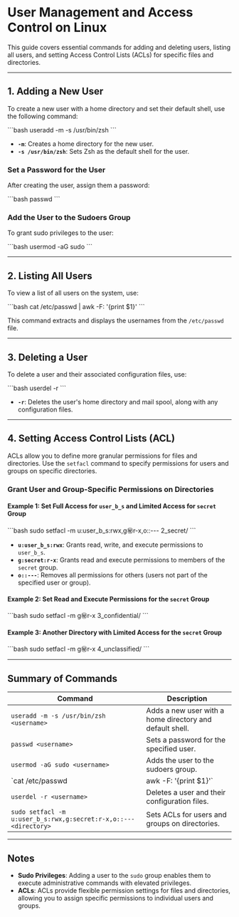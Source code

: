 # User Management and Access Control on Linux

This guide covers essential commands for adding and deleting users, listing all users, and setting Access Control Lists (ACLs) for specific files and directories.

---

## 1. Adding a New User

To create a new user with a home directory and set their default shell, use the following command:

\`\`\`bash
useradd -m -s /usr/bin/zsh <username>
\`\`\`

- **`-m`**: Creates a home directory for the new user.
- **`-s /usr/bin/zsh`**: Sets Zsh as the default shell for the user.

### Set a Password for the User

After creating the user, assign them a password:

\`\`\`bash
passwd <username>
\`\`\`

### Add the User to the Sudoers Group

To grant sudo privileges to the user:

\`\`\`bash
usermod -aG sudo <username>
\`\`\`

---

## 2. Listing All Users

To view a list of all users on the system, use:

\`\`\`bash
cat /etc/passwd | awk -F: '{print $1}'
\`\`\`

This command extracts and displays the usernames from the `/etc/passwd` file.

---

## 3. Deleting a User

To delete a user and their associated configuration files, use:

\`\`\`bash
userdel -r <username>
\`\`\`

- **`-r`**: Deletes the user's home directory and mail spool, along with any configuration files.

---

## 4. Setting Access Control Lists (ACL)

ACLs allow you to define more granular permissions for files and directories. Use the `setfacl` command to specify permissions for users and groups on specific directories.

### Grant User and Group-Specific Permissions on Directories

#### Example 1: Set Full Access for `user_b_s` and Limited Access for `secret` Group

\`\`\`bash
sudo setfacl -m u:user_b_s:rwx,g:secret:r-x,o::--- 2_secret/
\`\`\`

- **`u:user_b_s:rwx`**: Grants read, write, and execute permissions to `user_b_s`.
- **`g:secret:r-x`**: Grants read and execute permissions to members of the `secret` group.
- **`o::---`**: Removes all permissions for others (users not part of the specified user or group).

#### Example 2: Set Read and Execute Permissions for the `secret` Group

\`\`\`bash
sudo setfacl -m g:secret:r-x 3_confidential/
\`\`\`

#### Example 3: Another Directory with Limited Access for the `secret` Group

\`\`\`bash
sudo setfacl -m g:secret:r-x 4_unclassified/
\`\`\`

---

## Summary of Commands

| Command                                          | Description                                                  |
|--------------------------------------------------|--------------------------------------------------------------|
| `useradd -m -s /usr/bin/zsh <username>`          | Adds a new user with a home directory and default shell.     |
| `passwd <username>`                              | Sets a password for the specified user.                      |
| `usermod -aG sudo <username>`                    | Adds the user to the sudoers group.                          |
| `cat /etc/passwd | awk -F: '{print $1}'`         | Lists all users on the system.                               |
| `userdel -r <username>`                          | Deletes a user and their configuration files.                |
| `sudo setfacl -m u:user_b_s:rwx,g:secret:r-x,o::--- <directory>` | Sets ACLs for users and groups on directories. |

---

## Notes

- **Sudo Privileges**: Adding a user to the `sudo` group enables them to execute administrative commands with elevated privileges.
- **ACLs**: ACLs provide flexible permission settings for files and directories, allowing you to assign specific permissions to individual users and groups.
